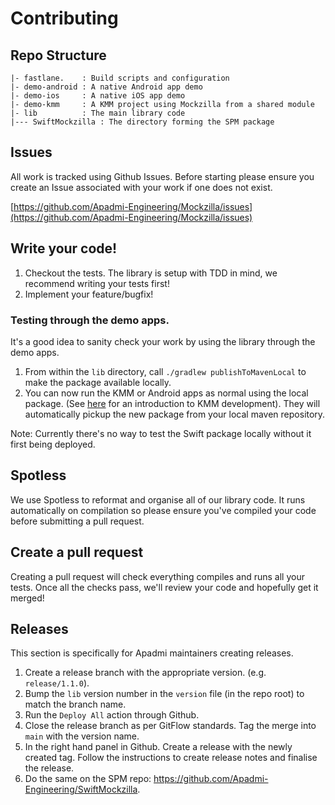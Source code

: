 # Contributing

## Repo Structure

```
|- fastlane.    : Build scripts and configuration
|- demo-android : A native Android app demo
|- demo-ios     : A native iOS app demo
|- demo-kmm     : A KMM project using Mockzilla from a shared module
|- lib          : The main library code
|--- SwiftMockzilla : The directory forming the SPM package

```

## Issues

All work is tracked using Github Issues. Before starting please ensure you create an Issue associated with your work if one does not exist.

[https://github.com/Apadmi-Engineering/Mockzilla/issues](https://github.com/Apadmi-Engineering/Mockzilla/issues)

## Write your code!

1. Checkout the tests. The library is setup with TDD in mind, we recommend writing your tests first!
2. Implement your feature/bugfix!

### Testing through the demo apps.

It's a good idea to sanity check your work by using the library through the demo apps.

1. From within the `lib` directory, call `./gradlew publishToMavenLocal` to make the package available locally.
2. You can now run the KMM or Android apps as normal using the local package. (See [here](https://kotlinlang.org/docs/multiplatform-mobile-getting-started.html) for an introduction to KMM development). They will automatically pickup the new package from your local maven repository.

Note: Currently there's no way to test the Swift package locally without it first being deployed.

## Spotless

We use Spotless to reformat and organise all of our library code. It runs automatically on compilation so please ensure you've compiled your code before submitting a pull request.

## Create a pull request

Creating a pull request will check everything compiles and runs all your tests. Once all the checks pass, we'll review your code and hopefully get it merged!

## Releases

This section is specifically for Apadmi maintainers creating releases.

1. Create a release branch with the appropriate version. (e.g. `release/1.1.0`).
2. Bump the `lib` version number in the `version` file (in the repo root) to match the branch name.
3. Run the `Deploy All` action through Github.
4. Close the release branch as per GitFlow standards. Tag the merge into `main` with the version name.
5. In the right hand panel in Github. Create a release with the newly created tag. Follow the instructions to create release notes and finalise the release.
6. Do the same on the SPM repo: https://github.com/Apadmi-Engineering/SwiftMockzilla.


